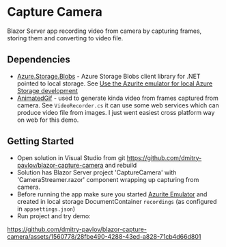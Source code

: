 # Capture Camera

Blazor Server app recording video from camera by capturing frames, storing them and converting to video file.

## Dependencies

- [Azure.Storage.Blobs](https://www.nuget.org/packages/Azure.Storage.Blobs/) - Azure Storage Blobs client library for .NET pointed to local storage. See [Use the Azurite emulator for local Azure Storage development](https://learn.microsoft.com/en-us/azure/storage/common/storage-use-azurite)
- [AnimatedGif](https://github.com/mrousavy/AnimatedGif) - used to generate kinda video from frames captured from camera. See `VideoRecorder.cs` it can use some web services which can produce video file from images. I just went easiest cross platform way on web for this demo. 

## Getting Started 

- Open solution in Visual Studio from git https://github.com/dmitry-pavlov/blazor-capture-camera and rebuild
- Solution has Blazor Server project 'CaptureCamera' with 'CameraStreamer.razor' component wrapping up capturing from camera.
- Before running the app make sure you started [Azurite Emulator](https://learn.microsoft.com/en-us/azure/storage/common/storage-use-azurite) and created in local storage DocumentContainer `recordings` (as configured in `appsettings.json`)
- Run project and try demo: 

https://github.com/dmitry-pavlov/blazor-capture-camera/assets/1560778/28fbe490-4288-43ed-a828-71cb4d66d801

